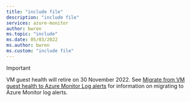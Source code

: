 ```yaml
---
title: "include file" 
description: "include file" 
services: azure-monitor
author: bwren
ms.topic: "include"
ms.date: 05/03/2022
ms.author: bwren
ms.custom: "include file"
---
```


> [!IMPORTANT]
> VM guest health will retire on 30 November 2022. See [Migrate from VM guest health to Azure Monitor Log alerts](../articles/azure-monitor/vm/vminsights-health-migrate.md) for information on migrating to Azure Monitor log alerts.